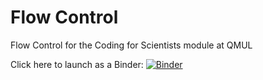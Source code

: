 # Flow Control

Flow Control for the Coding for Scientists module at QMUL

Click here to launch as a Binder: [![Binder](https://mybinder.org/badge_logo.svg)](https://mybinder.org/v2/gh/fsmeraldi/c4s-flowcontrol/master)


